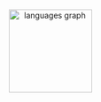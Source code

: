 ###

<div align="center">
  <img src="https://github-readme-stats.vercel.app/api/top-langs?username=chudik63&locale=en&hide_title=false&layout=compact&card_width=320&theme=cobalt&hide_border=false&order=2" height="150" alt="languages graph"  />
</div>

###
